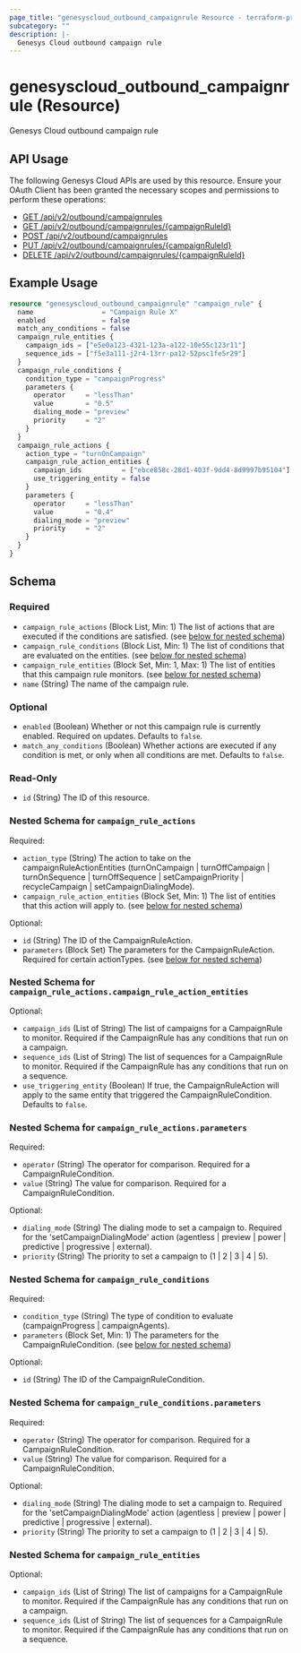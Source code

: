 ```yaml
---
page_title: "genesyscloud_outbound_campaignrule Resource - terraform-provider-genesyscloud"
subcategory: ""
description: |-
  Genesys Cloud outbound campaign rule
---
```

# genesyscloud_outbound_campaignrule (Resource)

Genesys Cloud outbound campaign rule

## API Usage
The following Genesys Cloud APIs are used by this resource. Ensure your OAuth Client has been granted the necessary scopes and permissions to perform these operations:

* [GET /api/v2/outbound/campaignrules](https://developer.genesys.cloud/devapps/api-explorer#get-api-v2-outbound-campaignrules)
* [GET /api/v2/outbound/campaignrules/{campaignRuleId}](https://developer.genesys.cloud/devapps/api-explorer#get-api-v2-outbound-campaignrules--campaignRuleId-)
* [POST /api/v2/outbound/campaignrules](https://developer.genesys.cloud/devapps/api-explorer#post-api-v2-outbound-campaignrules)
* [PUT /api/v2/outbound/campaignrules/{campaignRuleId}](https://developer.genesys.cloud/devapps/api-explorer#put-api-v2-outbound-campaignrules--campaignRuleId-)
* [DELETE /api/v2/outbound/campaignrules/{campaignRuleId}](https://developer.genesys.cloud/devapps/api-explorer#delete-api-v2-outbound-campaignrules--campaignRuleId-)


## Example Usage

```terraform
resource "genesyscloud_outbound_campaignrule" "campaign_rule" {
  name                 = "Campaign Rule X"
  enabled              = false
  match_any_conditions = false
  campaign_rule_entities {
    campaign_ids = ["e5e0a123-4321-123a-a122-10e55c123r11"]
    sequence_ids = ["f5e3a111-j2r4-13rr-pa12-52psc1fe5r29"]
  }
  campaign_rule_conditions {
    condition_type = "campaignProgress"
    parameters {
      operator     = "lessThan"
      value        = "0.5"
      dialing_mode = "preview"
      priority     = "2"
    }
  }
  campaign_rule_actions {
    action_type = "turnOnCampaign"
    campaign_rule_action_entities {
      campaign_ids          = ["ebce858c-28d1-403f-9dd4-8d9997b95104"]
      use_triggering_entity = false
    }
    parameters {
      operator     = "lessThan"
      value        = "0.4"
      dialing_mode = "preview"
      priority     = "2"
    }
  }
}
```

<!-- schema generated by tfplugindocs -->
## Schema

### Required

- `campaign_rule_actions` (Block List, Min: 1) The list of actions that are executed if the conditions are satisfied. (see [below for nested schema](#nestedblock--campaign_rule_actions))
- `campaign_rule_conditions` (Block List, Min: 1) The list of conditions that are evaluated on the entities. (see [below for nested schema](#nestedblock--campaign_rule_conditions))
- `campaign_rule_entities` (Block Set, Min: 1, Max: 1) The list of entities that this campaign rule monitors. (see [below for nested schema](#nestedblock--campaign_rule_entities))
- `name` (String) The name of the campaign rule.

### Optional

- `enabled` (Boolean) Whether or not this campaign rule is currently enabled. Required on updates. Defaults to `false`.
- `match_any_conditions` (Boolean) Whether actions are executed if any condition is met, or only when all conditions are met. Defaults to `false`.

### Read-Only

- `id` (String) The ID of this resource.

<a id="nestedblock--campaign_rule_actions"></a>
### Nested Schema for `campaign_rule_actions`

Required:

- `action_type` (String) The action to take on the campaignRuleActionEntities 
(turnOnCampaign | turnOffCampaign | turnOnSequence | turnOffSequence | setCampaignPriority | recycleCampaign | setCampaignDialingMode).
- `campaign_rule_action_entities` (Block Set, Min: 1) The list of entities that this action will apply to. (see [below for nested schema](#nestedblock--campaign_rule_actions--campaign_rule_action_entities))

Optional:

- `id` (String) The ID of the CampaignRuleAction.
- `parameters` (Block Set) The parameters for the CampaignRuleAction. Required for certain actionTypes. (see [below for nested schema](#nestedblock--campaign_rule_actions--parameters))

<a id="nestedblock--campaign_rule_actions--campaign_rule_action_entities"></a>
### Nested Schema for `campaign_rule_actions.campaign_rule_action_entities`

Optional:

- `campaign_ids` (List of String) The list of campaigns for a CampaignRule to monitor. Required if the CampaignRule has any conditions that run on a campaign.
- `sequence_ids` (List of String) The list of sequences for a CampaignRule to monitor. Required if the CampaignRule has any conditions that run on a sequence.
- `use_triggering_entity` (Boolean) If true, the CampaignRuleAction will apply to the same entity that triggered the CampaignRuleCondition. Defaults to `false`.


<a id="nestedblock--campaign_rule_actions--parameters"></a>
### Nested Schema for `campaign_rule_actions.parameters`

Required:

- `operator` (String) The operator for comparison. Required for a CampaignRuleCondition.
- `value` (String) The value for comparison. Required for a CampaignRuleCondition.

Optional:

- `dialing_mode` (String) The dialing mode to set a campaign to. Required for the 'setCampaignDialingMode' action (agentless | preview | power | predictive | progressive | external).
- `priority` (String) The priority to set a campaign to (1 | 2 | 3 | 4 | 5).



<a id="nestedblock--campaign_rule_conditions"></a>
### Nested Schema for `campaign_rule_conditions`

Required:

- `condition_type` (String) The type of condition to evaluate (campaignProgress | campaignAgents).
- `parameters` (Block Set, Min: 1) The parameters for the CampaignRuleCondition. (see [below for nested schema](#nestedblock--campaign_rule_conditions--parameters))

Optional:

- `id` (String) The ID of the CampaignRuleCondition.

<a id="nestedblock--campaign_rule_conditions--parameters"></a>
### Nested Schema for `campaign_rule_conditions.parameters`

Required:

- `operator` (String) The operator for comparison. Required for a CampaignRuleCondition.
- `value` (String) The value for comparison. Required for a CampaignRuleCondition.

Optional:

- `dialing_mode` (String) The dialing mode to set a campaign to. Required for the 'setCampaignDialingMode' action (agentless | preview | power | predictive | progressive | external).
- `priority` (String) The priority to set a campaign to (1 | 2 | 3 | 4 | 5).



<a id="nestedblock--campaign_rule_entities"></a>
### Nested Schema for `campaign_rule_entities`

Optional:

- `campaign_ids` (List of String) The list of campaigns for a CampaignRule to monitor. Required if the CampaignRule has any conditions that run on a campaign.
- `sequence_ids` (List of String) The list of sequences for a CampaignRule to monitor. Required if the CampaignRule has any conditions that run on a sequence.

